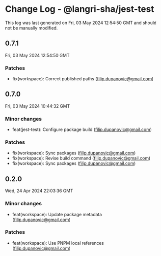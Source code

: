 # Change Log - @langri-sha/jest-test

This log was last generated on Fri, 03 May 2024 12:54:50 GMT and should not be manually modified.

<!-- Start content -->

## 0.7.1

Fri, 03 May 2024 12:54:50 GMT

### Patches

- fix(workspace): Correct published paths (filip.dupanovic@gmail.com)

## 0.7.0

Fri, 03 May 2024 10:44:32 GMT

### Minor changes

- feat(jest-test): Configure package build (filip.dupanovic@gmail.com)

### Patches

- fix(workspace): Sync packages (filip.dupanovic@gmail.com)
- fix(workspace): Revise build command (filip.dupanovic@gmail.com)
- fix(workspace): Sync packages (filip.dupanovic@gmail.com)

## 0.2.0

Wed, 24 Apr 2024 22:03:36 GMT

### Minor changes

- feat(workspace): Update package metadata (filip.dupanovic@gmail.com)

### Patches

- feat(workspace): Use PNPM local references (filip.dupanovic@gmail.com)
